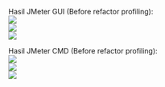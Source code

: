 Hasil JMeter GUI (Before refactor profiling):  
![](test-1.png)  
![](test-2.png)  
![](test-3.png)

Hasil JMeter CMD (Before refactor profiling):  
![](jtl-1-before.png)  
![](jtl-2-before.png)  
![](jtl-3-before.png)  